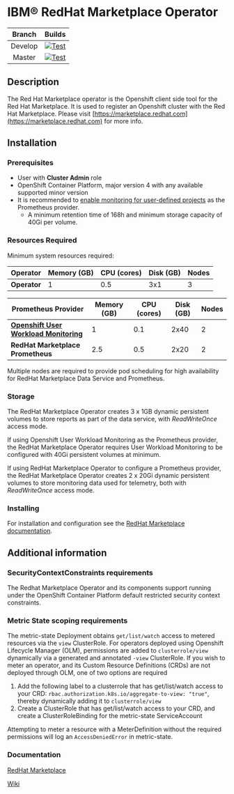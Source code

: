 # IBM&reg; RedHat Marketplace Operator

| Branch  |                                                                                                            Builds                                                                                                             |
| :-----: | :---------------------------------------------------------------------------------------------------------------------------------------------------------------------------------------------------------------------------: |
| Develop |        [![Test](https://github.com/redhat-marketplace/redhat-marketplace-operator/actions/workflows/test.yml/badge.svg)](https://github.com/redhat-marketplace/redhat-marketplace-operator/actions/workflows/test.yml)        |
| Master  | [![Test](https://github.com/redhat-marketplace/redhat-marketplace-operator/actions/workflows/test.yml/badge.svg?branch=master)](https://github.com/redhat-marketplace/redhat-marketplace-operator/actions/workflows/test.yml) |

## Description

The Red Hat Marketplace operator is the Openshift client side tool for the Red Hat Marketplace. It is used to register an Openshift cluster with the Red Hat Marketplace. Please visit [https://marketplace.redhat.com](https://marketplace.redhat.com) for more info.



## Installation

### Prerequisites
* User with **Cluster Admin** role
* OpenShift Container Platform, major version 4 with any available supported minor version
* It is recommended to [enable monitoring for user-defined projects](https://docs.openshift.com/container-platform/4.10/monitoring/enabling-monitoring-for-user-defined-projects.html) as the Prometheus provider.
  * A minimum retention time of 168h and minimum storage capacity of 40Gi per volume.

### Resources Required

Minimum system resources required:

| Operator  | Memory (GB) | CPU (cores) | Disk (GB) | Nodes |
| --------- | ----------- | ----------- | --------- | ----- |
| **Operator** |          1  |     0.5       | 3x1        |    3   |

| Prometheus Provider  | Memory (GB) | CPU (cores) | Disk (GB) | Nodes |
| --------- | ----------- | ----------- | --------- | ----- |
| **[Openshift User Workload Monitoring](https://docs.openshift.com/container-platform/4.10/monitoring/enabling-monitoring-for-user-defined-projects.html)** |          1  |     0.1       | 2x40        |   2    |
| **RedHat Marketplace Prometheus** |          2.5  |     0.5       | 2x20        |    2   |

Multiple nodes are required to provide pod scheduling for high availability for RedHat Marketplace Data Service and Prometheus.

### Storage

The RedHat Marketplace Operator creates 3 x 1GB dynamic persistent volumes to store reports as part of the data service, with _ReadWriteOnce_ access mode.

If using Openshift User Workload Monitoring as the Prometheus provider, the RedHat Marketplace Operator requires User Workload Monitoring to be configured with 40Gi persistent volumes at minimum.

If using RedHat Marketplace Operator to configure a Prometheus provider, the RedHat Marketplace Operator creates 2 x 20Gi dynamic persistent volumes to store monitoring data used for telemetry, both with _ReadWriteOnce_ access mode.

### Installing

For installation and configuration see the [RedHat Marketplace documentation](https://marketplace.redhat.com/en-us/documentation/getting-started/).


## Additional information

### SecurityContextConstraints requirements

The Redhat Marketplace Operator and its components support running under the OpenShift Container Platform default restricted security context constraints.

### Metric State scoping requirements
The metric-state Deployment obtains `get/list/watch` access to metered resources via the `view` ClusterRole. For operators deployed using Openshift Lifecycle Manager (OLM), permissions are added to `clusterrole/view` dynamically via a generated and annotated `-view` ClusterRole. If you wish to meter an operator, and its Custom Resource Definitions (CRDs) are not deployed through OLM, one of two options are required
1. Add the following label to a clusterrole that has get/list/watch access to your CRD: `rbac.authorization.k8s.io/aggregate-to-view: "true"`, thereby dynamically adding it to `clusterrole/view`
2. Create a ClusterRole that has get/list/watch access to your CRD, and create a ClusterRoleBinding for the metric-state ServiceAccount

Attempting to meter a resource with a MeterDefinition without the required permissions will log an `AccessDeniedError` in metric-state.
### Documentation

[RedHat Marketplace](https://marketplace.redhat.com/en-us/documentation)

[Wiki](https://github.com/redhat-marketplace/redhat-marketplace-operator/wiki/Home)
 
